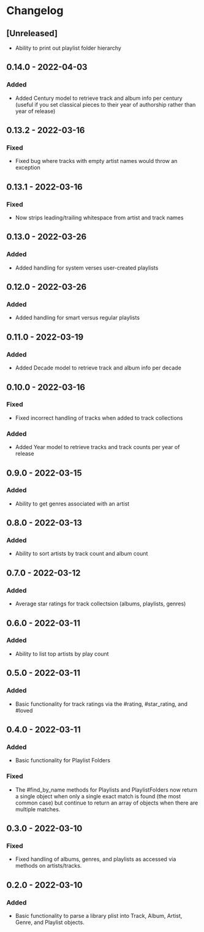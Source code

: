 # Changelog

## [Unreleased]
- Ability to print out playlist folder hierarchy

## 0.14.0 - 2022-04-03
### Added
- Added Century model to retrieve track and album info per century (useful if you set classical pieces to their year of authorship rather than year of release)

## 0.13.2 - 2022-03-16
### Fixed
- Fixed bug where tracks with empty artist names would throw an exception

## 0.13.1 - 2022-03-16
### Fixed
- Now strips leading/trailing whitespace from artist and track names

## 0.13.0 - 2022-03-26
### Added
- Added handling for system verses user-created playlists

## 0.12.0 - 2022-03-26
### Added
- Added handling for smart versus regular playlists

## 0.11.0 - 2022-03-19
### Added
- Added Decade model to retrieve track and album info per decade

## 0.10.0 - 2022-03-16
### Fixed
- Fixed incorrect handling of tracks when added to track collections
### Added
- Added Year model to retrieve tracks and track counts per year of release

## 0.9.0 - 2022-03-15
### Added
- Ability to get genres associated with an artist

## 0.8.0 - 2022-03-13
### Added
- Ability to sort artists by track count and album count

## 0.7.0 - 2022-03-12
### Added
- Average star ratings for track collectsion (albums, playlists, genres)

## 0.6.0 - 2022-03-11
### Added
- Ability to list top artists by play count

## 0.5.0 - 2022-03-11
### Added
- Basic functionality for track ratings via the #rating, #star_rating, and #loved

## 0.4.0 - 2022-03-11
### Added
- Basic functionality for Playlist Folders
### Fixed
- The #find_by_name methods for Playlists and PlaylistFolders now return a single object when only a single exact match is found (the most common case) but continue to return an array of objects when there are multiple matches.

## 0.3.0 - 2022-03-10

### Fixed
- Fixed handling of albums, genres, and playlists as accessed via methods on artists/tracks.

## 0.2.0 - 2022-03-10
### Added
- Basic functionality to parse a library plist into Track, Album, Artist, Genre, and Playlist objects.

